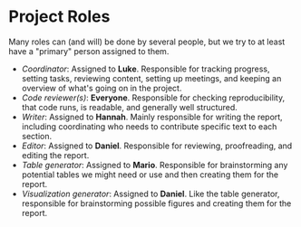 # Project Roles

Many roles can (and will) be done by several people, but we try to at
least have a "primary" person assigned to them.

-   *Coordinator*: Assigned to **Luke**. Responsible for tracking
    progress, setting tasks, reviewing content, setting up meetings, and
    keeping an overview of what's going on in the project.
-   *Code reviewer(s)*: **Everyone**. Responsible for checking
    reproducibility, that code runs, is readable, and generally well
    structured.
-   *Writer*: Assigned to **Hannah**. Mainly responsible for writing the
    report, including coordinating who needs to contribute specific text
    to each section.
-   *Editor*: Assigned to **Daniel**. Responsible for reviewing,
    proofreading, and editing the report.
-   *Table generator*: Assigned to **Mario**. Responsible for
    brainstorming any potential tables we might need or use and then
    creating them for the report.
-   *Visualization generator*: Assigned to **Daniel**. Like the table
    generator, responsible for brainstorming possible figures and
    creating them for the report.

